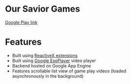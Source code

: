 # Our Savior Games

[Google Play link](https://play.google.com/store/apps/details?id=com.oursaviorgames.android)

# Features
- Built using [ReactiveX extensions](http://reactivex.io/)
- Built using [Google ExoPlayer](https://github.com/google/ExoPlayer) video player
- Backend hosted on Google App Engine
- Features scrollable list view of game play videos (loaded asynchronously in the background)
